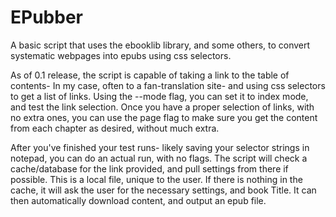 # EPubber
A basic script that uses the ebooklib library, and some others, to convert systematic webpages into epubs using css selectors.

As of 0.1 release, the script is capable of taking a link to the table of contents- In my case, often to a fan-translation site- and using css selectors to get a list of links.
Using the --mode flag, you can set it to index mode, and test the link selection.
Once you have a proper selection of links, with no extra ones, you can use the page flag to make sure you get the content from each chapter as desired, without much extra.

After you've finished your test runs- likely saving your selector strings in notepad, you can do an actual run, with no flags. The script will check a cache/database for the link provided, and pull settings from there if possible. This is a local file, unique to the user. If there is nothing in the cache, it will ask the user for the necessary settings, and book Title. It can then automatically download content, and output an epub file.

